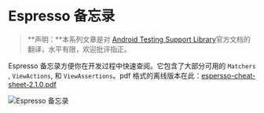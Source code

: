 # Espresso 备忘录

> **声明：**本系列文章是对 [Android Testing Support Library](https://google.github.io/android-testing-support-library/docs/espresso/index.html)官方文档的翻译，水平有限，欢迎批评指正。

Espresso 备忘录方便你在开发过程中快速查阅。它包含了大部分可用的 `​Matchers`​, `​ViewActions`​, 和 `​ViewAssertions`​。pdf 格式的离线版本在此：[espersso-cheat-sheet-2.1.0.pdf](https://google.github.io/android-testing-support-library/downloads/espresso-cheat-sheet-2.1.0.pdf)

![Espresso 备忘录](http://upload-images.jianshu.io/upload_images/146569-ec0277adb04c9cc6.png?imageMogr2/auto-orient/strip%7CimageView2/2/w/1240)
